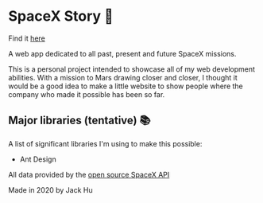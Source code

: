 # SpaceX Story :rocket:

Find it [here](https://spacex-story.herokuapp.com/)

A web app dedicated to all past, present and future SpaceX missions.

This is a personal project intended to showcase all of my web development abilities. With a mission to Mars drawing closer and closer,
I thought it would be a good idea to make a little website to show people where the company who made it possible has been so far.

## Major libraries (tentative) :books:

A list of significant libraries I'm using to make this possible:

- Ant Design

All data provided by the [open source SpaceX API](https://github.com/r-spacex/SpaceX-API)

Made in 2020 by Jack Hu
